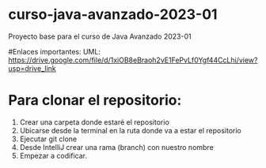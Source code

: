 # curso-java-avanzado-2023-01
Proyecto base para el curso de Java Avanzado 2023-01

#Enlaces importantes:
UML: https://drive.google.com/file/d/1xiOB8eBraoh2vE1FePvLf0Ygf44CcLhi/view?usp=drive_link

# Para clonar el repositorio:

1. Crear una carpeta donde estaré el repositorio
2. Ubicarse desde la terminal en la ruta donde va a estar el repositorio
3. Ejecutar git clone <ruta del repositorio>
4. Desde IntelliJ crear una rama (branch) con nuestro nombre
5. Empezar a codificar.